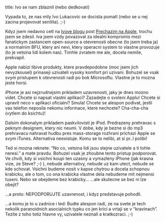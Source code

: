 title: Ivo se nam zblaznil (nebo dedkovati)

Vypada to, ze nas mily Ivo Lukacovic se docista pomatl (nebo se u nej zacina projevovat senilita). ;-)

Kdyz jsem nedavno cetl na [Ivove blogu](http://www.ilblog.cz) post [Prechazim na Apple](http://ilblog.sblog.cz/2009/01/20/627), trochu jsem se zdesil.
Iva jsem vzdy povazoval za idealni kompromis mezi fanatickym zastancem open-source
a otevrenosti obecne (to jsem treba ja) a normalnim BFU, ktery ani nevi, ktery operacni system to vlastne provozuje (to je vetsina lidi kolem nas). Timhle zvratem me ale, docela nemile, prekvapil.

Apple nabizi libive produkty, ktere pravdepodobne (moc jsem jich nevyzkousel) prinaseji uzivateli vysoky komfort pri uzivani. Bohuzel se vsak svym pristupem k otevrenosti radi po bok Microsoftu. Vlastne je to mozna jeste horsi.

iPhone je asi nejzrudnejsim prikladem uzavrenosti, jaky je dnes mozno videt. Chcete si napsat vlastni aplikaci? Zazadejte o svoleni Applu! Chcete si upravit neco v aplikaci oficialni? Smula! Chcete se alespon podivat, jestli vas telefon neposila nekomu informace, ktere nechcete? Cha-cha-cha (vytlem do ksichtu)!

Dalsim dokonalym prikladem paskvilovisti je iPod. Predrazeny prehravac s peknym designem, ktery nic neumi. V dobe, kdy je bezne si do mp3 prehravacu nahravat hudbu pres mass-storage rozhrani prichazi Apple se svym iTunes. Alternativa neexistuje. Komu se to nelibi, at si pr..l polibi!

Ted si mozna reknete: “No co, vetsina lidi jsou stejne uzivatele a ti tohle neresi.” a mate pravdu. Bohuzel vsak je zhoubne tento pristup podporovat. Ve chvili, kdy si vsichni koupi ten uzasny a vymazleny iPhone (jak krasna vize, ze Steve? ;-) ), nebude alternativy, nebude uz kam utect, nebude se kde schovat. Vsichni budeme nosit v kapse chytrou a docela schopnou krabicku, ale o tom, co ona krabicka vlastne dela nebudeme mit nejmensi tuseni. Nebo se obejdeme bez krabicky… …ale skutecne se bez ni lze obejit?

...a proto: NEPODPORUJTE uzavrenost, i kdyz predstavuje pohodli.

...a komu je to u zadnice i ted: Budte alespon radi, ze na svete je tech nekolik paranoidnich asocialnich typku co jen krici a vrtaji se v “kravinach”. Tezite z toho totiz hlavne vy, uzivatele neznali a kratkozraci. ;-)

